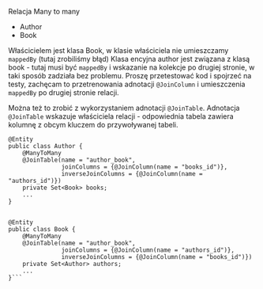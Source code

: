 Relacja Many to many

- Author
- Book

Właścicielem jest klasa Book, w klasie właściciela nie umieszczamy `mappedBy` (tutaj zrobiliśmy błąd)
Klasa encyjna author jest związana z klasą book - tutaj musi być `mappedBy` i wskazanie na kolekcje po drugiej stronie,
w taki sposób zadziała bez problemu. Proszę przetestować kod i spojrzeć na testy, zachęcam to przetrenowania 
adnotacji `@JoinColumn` i umieszczenia `mappedBy` po drugiej stronie relacji.

Można też to zrobić z wykorzystaniem adnotacji `@JoinTable`. Adnotacja `@JoinTable` wskazuje 
właściciela relacji - odpowiednia tabela zawiera kolumnę z obcym kluczem do przywoływanej tabeli.


````
@Entity
public class Author {
    @ManyToMany
    @JoinTable(name = "author_book",
               joinColumns = {@JoinColumn(name = "books_id")},
               inverseJoinColumns = {@JoinColumn(name = "authors_id")})
    private Set<Book> books;
    ...
}


@Entity
public class Book {
    @ManyToMany
    @JoinTable(name = "author_book",
               joinColumns = {@JoinColumn(name = "authors_id")},
               inverseJoinColumns = {@JoinColumn(name = "books_id")})
    private Set<Author> authors;
    ...
}```


